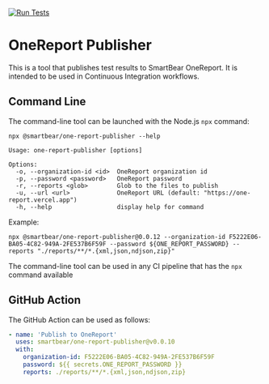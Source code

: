 [![Run Tests](https://github.com/SmartBear/one-report-publisher/actions/workflows/test.yaml/badge.svg)](https://github.com/SmartBear/one-report-publisher/actions/workflows/test.yaml)

# OneReport Publisher

This is a tool that publishes test results to SmartBear OneReport. It is intended to be used in Continuous Integration workflows.

## Command Line

The command-line tool can be launched with the Node.js `npx` command:

```
npx @smartbear/one-report-publisher --help

Usage: one-report-publisher [options]

Options:
  -o, --organization-id <id>  OneReport organization id
  -p, --password <password>   OneReport password
  -r, --reports <glob>        Glob to the files to publish
  -u, --url <url>             OneReport URL (default: "https://one-report.vercel.app")
  -h, --help                  display help for command
```

Example:

```
npx @smartbear/one-report-publisher@0.0.12 --organization-id F5222E06-BA05-4C82-949A-2FE537B6F59F --password ${ONE_REPORT_PASSWORD} --reports "./reports/**/*.{xml,json,ndjson,zip}"
```

The command-line tool can be used in any CI pipeline that has the `npx` command available

## GitHub Action

The GitHub Action can be used as follows:

```yml
- name: 'Publish to OneReport'
  uses: smartbear/one-report-publisher@v0.0.10
  with:
    organization-id: F5222E06-BA05-4C82-949A-2FE537B6F59F
    password: ${{ secrets.ONE_REPORT_PASSWORD }}
    reports: ./reports/**/*.{xml,json,ndjson,zip}
```
